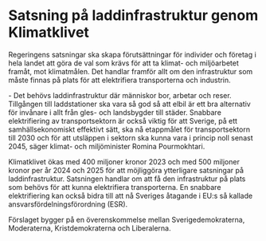# Satsning på laddinfrastruktur genom Klimatklivet

Regeringens satsningar ska skapa förutsättningar för individer och företag i hela landet att göra de val som krävs för att ta klimat\- och miljöarbetet framåt, mot klimatmålen. Det handlar framför allt om den infrastruktur som måste finnas på plats för att elektrifiera transporterna och industrin.

\- Det behövs laddinfrastruktur där människor bor, arbetar och reser. Tillgången till laddstationer ska vara så god så att elbil är ett bra alternativ för invånare i allt från gles\- och landsbygder till städer. Snabbare elektrifiering av transportsektorn är också viktig för att Sverige, på ett samhällsekonomiskt effektivt sätt, ska nå etappmålet för transportsektorn till 2030 och för att utsläppen i sektorn ska kunna vara i princip noll senast 2045, säger klimat\- och miljöminister Romina Pourmokhtari.

Klimatklivet ökas med 400 miljoner kronor 2023 och med 500 miljoner kronor per år 2024 och 2025 för att möjliggöra ytterligare satsningar på laddinfrastruktur. Satsningen handlar om att få den infrastruktur på plats som behövs för att kunna elektrifiera transporterna. En snabbare elektrifiering kan också bidra till att nå Sveriges åtagande i EU:s så kallade ansvarsfördelningsförordning (ESR).

Förslaget bygger på en överenskommelse mellan Sverigedemokraterna, Moderaterna, Kristdemokraterna och Liberalerna.
